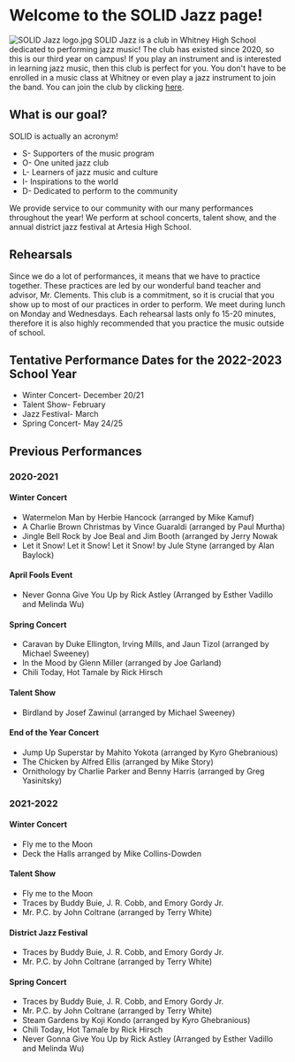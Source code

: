 # Welcome to the SOLID Jazz page!
![SOLID Jazz logo.jpg](src)
SOLID Jazz is a club in Whitney High School dedicated to performing jazz music! The club has existed since 2020, so this is our third year on campus! If you play an instrument and is interested in learning jazz music, then this club is perfect for you. You don't have to be enrolled in a music class at Whitney or even play a jazz instrument to join the band. You can join the club by clicking [here](https://forms.gle/gj6mPCMLAC7Lpu3c7).
## What is our goal?
SOLID is actually an acronym! 
- S- Supporters of the music program
- O- One united jazz club
- L- Learners of jazz music and culture
- I- Inspirations to the world
- D- Dedicated to perform to the community

We provide service to our community with our many performances throughout the year! We perform at school concerts, talent show, and the annual district jazz festival at Artesia High School. 
## Rehearsals
Since we do a lot of performances, it means that we have to practice together. These practices are led by our wonderful band teacher and advisor, Mr. Clements. This club is a commitment, so it is crucial that you show up to most of our practices in order to perform. We meet during lunch on Monday and Wednesdays. Each rehearsal lasts only fo 15-20 minutes, therefore it is also highly recommended that you practice the music outside of school. 
## Tentative Performance Dates for the 2022-2023 School Year
- Winter Concert- December 20/21
- Talent Show- February 
- Jazz Festival- March
- Spring Concert- May 24/25
## Previous Performances
### 2020-2021
#### Winter Concert
- Watermelon Man by Herbie Hancock (arranged by Mike Kamuf)
- A Charlie Brown Christmas by Vince Guaraldi (arranged by Paul Murtha)
- Jingle Bell Rock by Joe Beal and Jim Booth (arranged by Jerry Nowak
- Let it Snow! Let it Snow! Let it Snow! by Jule Styne (arranged by Alan Baylock)
#### April Fools Event
- Never Gonna Give You Up by Rick Astley (Arranged by Esther Vadillo and Melinda Wu)
#### Spring Concert
- Caravan by Duke Ellington, Irving Mills, and Jaun Tizol (arranged by Michael Sweeney)
- In the Mood by Glenn Miller (arranged by Joe Garland)
- Chili Today, Hot Tamale by Rick Hirsch 
#### Talent Show
- Birdland by Josef Zawinul (arranged by Michael Sweeney)
#### End of the Year Concert
- Jump Up Superstar by Mahito Yokota (arranged by Kyro Ghebranious)
- The Chicken by Alfred Ellis (arranged by Mike Story)
- Ornithology by Charlie Parker and Benny Harris (arranged by Greg Yasinitsky)
### 2021-2022
#### Winter Concert
- Fly me to the Moon
- Deck the Halls arranged by Mike Collins-Dowden
#### Talent Show
- Fly me to the Moon
- Traces by Buddy Buie, J. R. Cobb, and Emory Gordy Jr.
- Mr. P.C. by John Coltrane (arranged by Terry White)
#### District Jazz Festival
- Traces by Buddy Buie, J. R. Cobb, and Emory Gordy Jr.
- Mr. P.C. by John Coltrane (arranged by Terry White)
#### Spring Concert
- Traces by Buddy Buie, J. R. Cobb, and Emory Gordy Jr.
- Mr. P.C. by John Coltrane (arranged by Terry White)
- Steam Gardens by Koji Kondo (arranged by Kyro Ghebranious)
- Chili Today, Hot Tamale by Rick Hirsch 
- Never Gonna Give You Up by Rick Astley (Arranged by Esther Vadillo and Melinda Wu)
